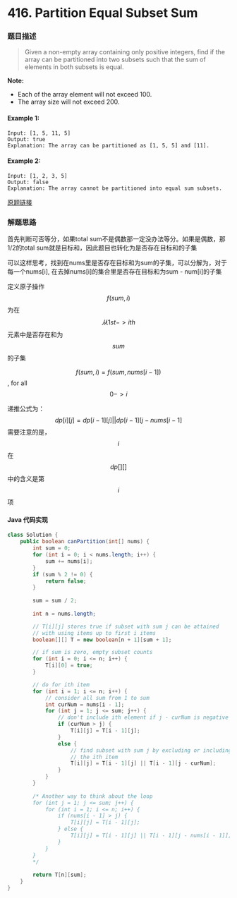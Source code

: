 # 416. Partition Equal Subset Sum
### 题目描述
> Given a non-empty array containing only positive integers, find if the array can be partitioned into two subsets such that the sum of elements in both subsets is equal.

**Note:**

- Each of the array element will not exceed 100.
- The array size will not exceed 200.
 

#### Example 1:

    Input: [1, 5, 11, 5]
    Output: true
    Explanation: The array can be partitioned as [1, 5, 5] and [11].
 

#### Example 2:

    Input: [1, 2, 3, 5]
    Output: false
    Explanation: The array cannot be partitioned into equal sum subsets.
    
[原题链接](https://leetcode.com/problems/partition-equal-subset-sum/)

### 解题思路
首先判断可否等分，如果total sum不是偶数那一定没办法等分。如果是偶数，那1/2的total sum就是目标和，因此题目也转化为是否存在目标和的子集

可以这样思考，找到在nums里是否存在目标和为sum的子集，可以分解为，对于每一个nums[i], 在去掉nums[i]的集合里是否存在目标和为sum - num[i]的子集

定义原子操作$$f(sum, i)$$为在$$从1st -> ith$$元素中是否存在和为$$sum$$的子集

$$f(sum, i) = f(sum, nums[i - 1])$$, for all $$0 -> i$$


递推公式为： $$dp[i][j] = dp[i - 1][j] || dp[i - 1][j - nums[i - 1]$$
需要注意的是，$$i$$在$$dp[][]$$中的含义是第$$i$$项

#### Java 代码实现
```java
class Solution {
    public boolean canPartition(int[] nums) {
        int sum = 0;
        for (int i = 0; i < nums.length; i++) {
            sum += nums[i];
        }
        if (sum % 2 != 0) {
            return false;
        }
        
        sum = sum / 2;
        
        int n = nums.length;

		// T[i][j] stores true if subset with sum j can be attained
		// with using items up to first i items
		boolean[][] T = new boolean[n + 1][sum + 1];

		// if sum is zero, empty subset counts
		for (int i = 0; i <= n; i++) {
			T[i][0] = true;
		}

		// do for ith item
		for (int i = 1; i <= n; i++) {
			// consider all sum from 1 to sum
            int curNum = nums[i - 1];
			for (int j = 1; j <= sum; j++) {
				// don't include ith element if j - curNum is negative
				if (curNum > j) {
					T[i][j] = T[i - 1][j];
				}
				else {
					// find subset with sum j by excluding or including
					// the ith item
					T[i][j] = T[i - 1][j] || T[i - 1][j - curNum];
				}
			}
		}
        
        /* Another way to think about the loop
        for (int j = 1; j <= sum; j++) {
            for (int i = 1; i <= n; i++) {
                if (nums[i - 1] > j) {
                    T[i][j] = T[i - 1][j];
                } else {
                    T[i][j] = T[i - 1][j] || T[i - 1][j - nums[i - 1]];
                }
            }
        }
        */
        
        return T[n][sum];
    }
}
```


